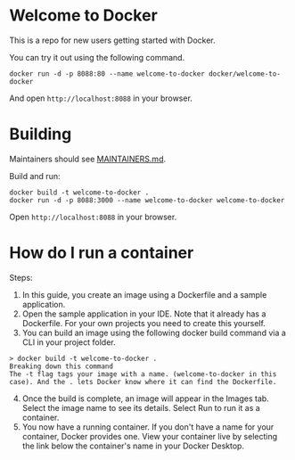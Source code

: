 # Welcome to Docker

This is a repo for new users getting started with Docker.

You can try it out using the following command.
```
docker run -d -p 8088:80 --name welcome-to-docker docker/welcome-to-docker
```
And open `http://localhost:8088` in your browser.

# Building

Maintainers should see [MAINTAINERS.md](MAINTAINERS.md).

Build and run:
```
docker build -t welcome-to-docker . 
docker run -d -p 8088:3000 --name welcome-to-docker welcome-to-docker
```
Open `http://localhost:8088` in your browser.

# How do I run a container

Steps: 
1. In this guide, you create an image using a Dockerfile and a sample application.
2. Open the sample application in your IDE. Note that it already has a Dockerfile. For your own projects you need to create this yourself.
3. You can build an image using the following docker build command via a CLI in your project folder.
```
> docker build -t welcome-to-docker .
Breaking down this command
The -t flag tags your image with a name. (welcome-to-docker in this case). And the . lets Docker know where it can find the Dockerfile.
```
4. Once the build is complete, an image will appear in the Images tab. Select the image name to see its details. Select Run to run it as a container.
5. You now have a running container. If you don't have a name for your container, Docker provides one. View your container live by selecting the link below the container's name in your Docker Desktop.
